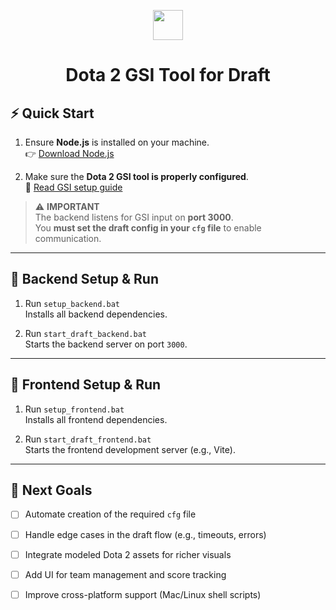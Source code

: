 <p align="center">
  <img src="https://www.citypng.com/public/uploads/preview/hd-dota-2-official-logo-symbol-png-701751694788304xiqxbjto28.png" width="48" />
</p>
<h1 align="center">Dota 2 GSI Tool for Draft</h1>

## ⚡ Quick Start

1. Ensure **Node.js** is installed on your machine.  
   👉 [Download Node.js](https://nodejs.org/en/download)

2. Make sure the **Dota 2 GSI tool is properly configured**.  
   📖 [Read GSI setup guide](https://auo.nu/posts/game-state-integration-intro)

> ⚠️ **IMPORTANT**  
> The backend listens for GSI input on **port 3000**.  
> You **must set the draft config in your `cfg` file** to enable communication.

---

## 🧩 Backend Setup & Run

1. Run `setup_backend.bat`  
   Installs all backend dependencies.

2. Run `start_draft_backend.bat`  
   Starts the backend server on port `3000`.

---

## 🎨 Frontend Setup & Run

1. Run `setup_frontend.bat`  
   Installs all frontend dependencies.

2. Run `start_draft_frontend.bat`  
   Starts the frontend development server (e.g., Vite).

---

## 🧭 Next Goals

- [ ] Automate creation of the required `cfg` file
- [ ] Handle edge cases in the draft flow (e.g., timeouts, errors)
- [ ] Integrate modeled Dota 2 assets for richer visuals
- [ ] Add UI for team management and score tracking
- [ ] Improve cross-platform support (Mac/Linux shell scripts)

